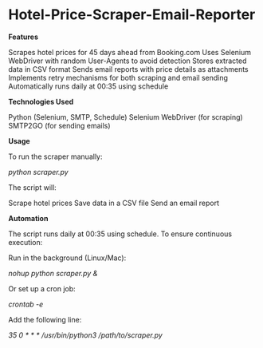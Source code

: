 # Hotel-Price-Scraper-Email-Reporter

**Features**

Scrapes hotel prices for 45 days ahead from Booking.com
Uses Selenium WebDriver with random User-Agents to avoid detection
Stores extracted data in CSV format
Sends email reports with price details as attachments
Implements retry mechanisms for both scraping and email sending
Automatically runs daily at 00:35 using schedule

**Technologies Used**

Python (Selenium, SMTP, Schedule)
Selenium WebDriver (for scraping)
SMTP2GO (for sending emails)

**Usage**

To run the scraper manually:

_python scraper.py_  

The script will:

Scrape hotel prices
Save data in a CSV file
Send an email report

**Automation**

The script runs daily at 00:35 using schedule. To ensure continuous execution:

Run in the background (Linux/Mac):

_nohup python scraper.py &_ 

Or set up a cron job:

_crontab -e_

Add the following line:

_35 0 * * * /usr/bin/python3 /path/to/scraper.py_  
